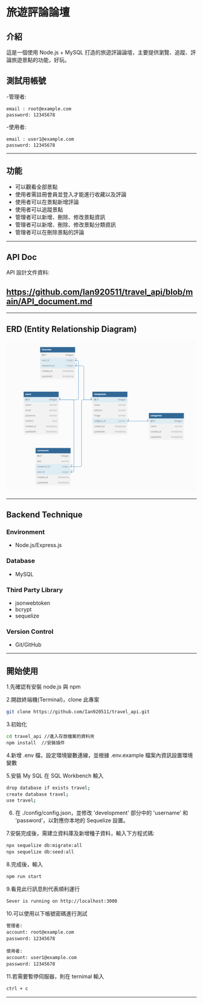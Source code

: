 # 旅遊評論論壇

## 介紹

這是一個使用 Node.js + MySQL 打造的旅遊評論論壇，主要提供瀏覽、追蹤、評論旅遊景點的功能，好玩。

## 測試用帳號

-管理者:

```
email : root@example.com
password: 12345678
```

-使用者:

```
email : user1@example.com
password: 12345678
```

---

## 功能

- 可以觀看全部景點
- 使用者需註冊會員並登入才能進行收藏以及評論
- 使用者可以在景點新增評論
- 使用者可以追蹤景點
- 管理者可以新增、刪除、修改景點資訊
- 管理者可以新增、刪除、修改景點分類資訊
- 管理者可以在刪除景點的評論

---

## API Doc

API 設計文件資料:

## https://github.com/Ian920511/travel_api/blob/main/API_document.md

---

## ERD (Entity Relationship Diagram)

![travel_ERD.jpg](./public/db.PNG)

---

## Backend Technique

### Environment

- Node.js/Express.js

### Database

- MySQL

### Third Party Library

- jsonwebtoken
- bcrypt
- sequelize

### Version Control

- Git/GitHub

---

## 開始使用

1.先確認有安裝 node.js 與 npm

2.開啟終端機(Terminal)，clone 此專案

```bash
git clone https://github.com/Ian920511/travel_api.git
```

3.初始化

```bash
cd travel_api //進入存放檔案的資料夾
npm install  //安裝插件
```

4.新增 .env 檔，設定環境變數連線，並根據 .env.example 檔案內資訊設置環境變數

5.安裝 My SQL 在 SQL Workbench 輸入

```bash
drop database if exists travel;
create database travel;
use travel;
```

6. 在 ./config/config.json，並修改 'development' 部分中的 'username' 和 'password'，以對應你本地的 Sequelize 設置。

7.安裝完成後，需建立資料庫及新增種子資料，輸入下方程式碼:

```bash
npx sequelize db:migrate:all
npx sequelize db:seed:all
```

8.完成後，輸入

```bash
npm run start
```

9.看見此行訊息則代表順利運行

```bash
Sever is running on http://localhost:3000
```

10.可以使用以下帳號密碼進行測試

```bash
管理者:
account: root@example.com
password: 12345678

使用者:
account: user1@example.com
password: 12345678
```

11.若需要暫停伺服器，則在 ternimal 輸入

```bash
ctrl + c
```

---
